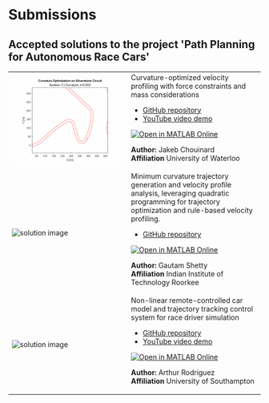 # Submissions

## Accepted solutions to the project 'Path Planning for Autonomous Race Cars'
<table>
<tr class="odd">
<td width ="500">
<img src="https://github.com/borealis31/MW208_AUTON_RACECARS/raw/main/ExampleMedia/SilverstoneCircuitCornerEXAMPLE.gif" alt="solution image" width="450"/>
</td>
<td width ="500">
Curvature-optimized velocity profiling with force constraints and mass considerations<br>
<ul>
<li><a href="https://github.com/borealis31/MW208_AUTON_RACECARS//">GitHub repository</a></li>
<li><a href="https://www.youtube.com/watch?v=WzsFHxG3lDw&list=PLn8PRpmsu08ogRonqegcx8xJCSSQO5yVX&index=7">YouTube video demo</a></li></ul>

[![Open in MATLAB Online](https://www.mathworks.com/images/responsive/global/open-in-matlab-online.svg)](https://matlab.mathworks.com/open/github/v1?repo=borealis31/MW208_AUTON_RACECARS)

**Author:** Jakeb Chouinard</br>
**Affiliation** University of Waterloo
</td>
</tr>
<tr class="odd">
<td width ="500">
<img src="https://user-images.githubusercontent.com/58664908/132527879-a54d3556-4485-4eea-b9a3-eb8375a99246.png" alt="solution image" width="450"/>
</td>
<td width ="500">
Minimum curvature trajectory generation and velocity profile analysis, leveraging quadratic programming for trajectory optimization and rule-based velocity profiling.<br>
<ul>
<li><a href="https://github.com/putta54/MW208_Raceline_Optimization/">GitHub repository</a></li>
</ul>

[![Open in MATLAB Online](https://www.mathworks.com/images/responsive/global/open-in-matlab-online.svg)](https://matlab.mathworks.com/open/github/v1?repo=putta54/MW208_Raceline_Optimization)

**Author:** Gautam Shetty</br>
**Affiliation** Indian Institute of Technology Roorkee
</td>
</tr>
<tr class="odd">
<td width ="500">
<img src="https://github.com/Arttrm/MW_EiI_208_Trajectory_Planning_and_Tracking/raw/main/Figures/Gif_Online_Optimal_Path_Tracking_2.gif" alt="solution image" width="450"/>
</td>
<td width ="500">
Non-linear remote-controlled car model and trajectory tracking control system for race driver simulation<br>
<ul>
<li><a href="https://github.com/Arttrm/MW_EiI_208_Trajectory_Planning_and_Tracking/">GitHub repository</a></li>
<li><a href="https://www.youtube.com/watch?v=rwvJJa25xms&list=PLn8PRpmsu08ogRonqegcx8xJCSSQO5yVX&index=6">YouTube video demo</a></li></ul>

[![Open in MATLAB Online](https://www.mathworks.com/images/responsive/global/open-in-matlab-online.svg)](https://matlab.mathworks.com/open/github/v1?repo=Arttrm/MW_EiI_208_Trajectory_Planning_and_Tracking)

**Author:** Arthur Rodriguez</br>
**Affiliation** University of Southampton
</td>
</tr>
</table>
